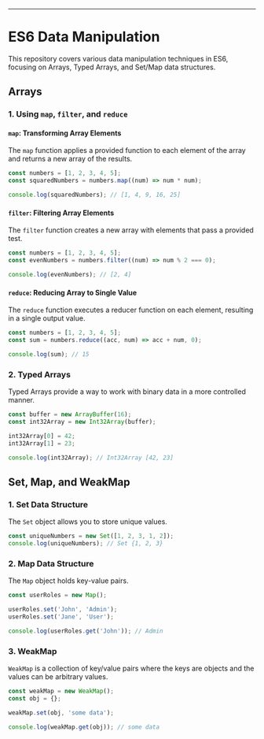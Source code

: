 ---

# ES6 Data Manipulation

This repository covers various data manipulation techniques in ES6, focusing on Arrays, Typed Arrays, and Set/Map data structures.

## Arrays

### 1. Using `map`, `filter`, and `reduce`

#### `map`: Transforming Array Elements

The `map` function applies a provided function to each element of the array and returns a new array of the results.

```javascript
const numbers = [1, 2, 3, 4, 5];
const squaredNumbers = numbers.map((num) => num * num);

console.log(squaredNumbers); // [1, 4, 9, 16, 25]
```

#### `filter`: Filtering Array Elements

The `filter` function creates a new array with elements that pass a provided test.

```javascript
const numbers = [1, 2, 3, 4, 5];
const evenNumbers = numbers.filter((num) => num % 2 === 0);

console.log(evenNumbers); // [2, 4]
```

#### `reduce`: Reducing Array to Single Value

The `reduce` function executes a reducer function on each element, resulting in a single output value.

```javascript
const numbers = [1, 2, 3, 4, 5];
const sum = numbers.reduce((acc, num) => acc + num, 0);

console.log(sum); // 15
```

### 2. Typed Arrays

Typed Arrays provide a way to work with binary data in a more controlled manner.

```javascript
const buffer = new ArrayBuffer(16);
const int32Array = new Int32Array(buffer);

int32Array[0] = 42;
int32Array[1] = 23;

console.log(int32Array); // Int32Array [42, 23]
```

## Set, Map, and WeakMap

### 1. Set Data Structure

The `Set` object allows you to store unique values.

```javascript
const uniqueNumbers = new Set([1, 2, 3, 1, 2]);
console.log(uniqueNumbers); // Set {1, 2, 3}
```

### 2. Map Data Structure

The `Map` object holds key-value pairs.

```javascript
const userRoles = new Map();

userRoles.set('John', 'Admin');
userRoles.set('Jane', 'User');

console.log(userRoles.get('John')); // Admin
```

### 3. WeakMap

`WeakMap` is a collection of key/value pairs where the keys are objects and the values can be arbitrary values.

```javascript
const weakMap = new WeakMap();
const obj = {};

weakMap.set(obj, 'some data');

console.log(weakMap.get(obj)); // some data
```
